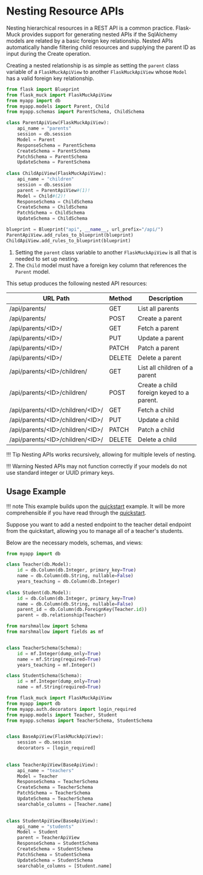 # Nesting Resource APIs

Nesting hierarchical resources in a REST API is a common practice. Flask-Muck provides support for generating nested APIs if the SqlAlchemy models are related by a basic foreign key relationship. Nested APIs automatically handle filtering child resources and supplying the parent ID as input during the Create operation.

Creating a nested relationship is as simple as setting the `parent` class variable of a `FlaskMuckApiView` to another `FlaskMuckApiView` whose `Model` has a valid foreign key relationship.

```python
from flask import Blueprint
from flask_muck import FlaskMuckApiView
from myapp import db
from myapp.models import Parent, Child
from myapp.schemas import ParentSchema, ChildSchema

class ParentApiView(FlaskMuckApiView):
    api_name = "parents"
    session = db.session
    Model = Parent
    ResponseSchema = ParentSchema
    CreateSchema = ParentSchema
    PatchSchema = ParentSchema
    UpdateSchema = ParentSchema
    
class ChildApiView(FlaskMuckApiView):
    api_name = "children"
    session = db.session
    parent = ParentApiView#(1)!
    Model = Child#(2)!
    ResponseSchema = ChildSchema
    CreateSchema = ChildSchema
    PatchSchema = ChildSchema
    UpdateSchema = ChildSchema

blueprint = Blueprint("api", __name__, url_prefix="/api/")
ParentApiView.add_rules_to_blueprint(blueprint)
ChildApiView.add_rules_to_blueprint(blueprint)
```

1. Setting the `parent` class variable to another `FlaskMuckApiView` is all that is needed to set up nesting.
2. The `Child` model must have a foreign key column that references the `Parent` model.

This setup produces the following nested API resources:

| URL Path                           | Method | Description                               |
|------------------------------------|--------|-------------------------------------------|
| /api/parents/                      | GET    | List all parents                          |
| /api/parents/                      | POST   | Create a parent                           |
| /api/parents/<ID\>/                | GET    | Fetch a parent                            |
| /api/parents/<ID\>/                | PUT    | Update a parent                           |
| /api/parents/<ID\>/                | PATCH  | Patch a parent                            |
| /api/parents/<ID\>/                | DELETE | Delete a parent                           |
| /api/parents/<ID\>/children/       | GET    | List all children of a parent             |
| /api/parents/<ID\>/children/       | POST   | Create a child foreign keyed to a parent. |
| /api/parents/<ID\>/children/<ID\>/ | GET    | Fetch a child                             |
| /api/parents/<ID\>/children/<ID\>/ | PUT    | Update a child                            |
| /api/parents/<ID\>/children/<ID\>/ | PATCH  | Patch a child                             |
| /api/parents/<ID\>/children/<ID\>/ | DELETE | Delete a child                            |

!!! Tip
    Nesting APIs works recursively, allowing for multiple levels of nesting.

!!! Warning
    Nested APIs may not function correctly if your models do not use standard integer or UUID primary keys.

## Usage Example

!!! note
    This example builds upon the [quickstart](quickstart.md) example. It will be more comprehensible if you have read through the [quickstart](quickstart.md).

Suppose you want to add a nested endpoint to the teacher detail endpoint from the quickstart, allowing you to manage all of a teacher's students.

Below are the necessary models, schemas, and views:

```python title="myapp/models.py"
from myapp import db

class Teacher(db.Model):
    id = db.Column(db.Integer, primary_key=True)
    name = db.Column(db.String, nullable=False)
    years_teaching = db.Column(db.Integer)
    
class Student(db.Model):
    id = db.Column(db.Integer, primary_key=True)
    name = db.Column(db.String, nullable=False)
    parent_id = db.Column(db.ForeignKey(Teacher.id))
    parent = db.relationship(Teacher)
```

```python title="myapp/schemas.py"
from marshmallow import Schema
from marshmallow import fields as mf


class TeacherSchema(Schema):
    id = mf.Integer(dump_only=True)
    name = mf.String(required=True)
    years_teaching = mf.Integer()

class StudentSchema(Schema):
    id = mf.Integer(dump_only=True)
    name = mf.String(required=True)
```

```python title="myapp/views.py"
from flask_muck import FlaskMuckApiView
from myapp import db
from myapp.auth.decorators import login_required
from myapp.models import Teacher, Student
from myapp.schemas import TeacherSchema, StudentSchema


class BaseApiView(FlaskMuckApiView):
    session = db.session
    decorators = [login_required]
    
    
class TeacherApiView(BaseApiView):
    api_name = "teachers" 
    Model = Teacher 
    ResponseSchema = TeacherSchema 
    CreateSchema = TeacherSchema 
    PatchSchema = TeacherSchema 
    UpdateSchema = TeacherSchema 
    searchable_columns = [Teacher.name] 

    
class StudentApiView(BaseApiView):
    api_name = "students" 
    Model = Student 
    parent = TeacherApiView
    ResponseSchema = StudentSchema 
    CreateSchema = StudentSchema 
    PatchSchema = StudentSchema 
    UpdateSchema = StudentSchema 
    searchable_columns = [Student.name]
```